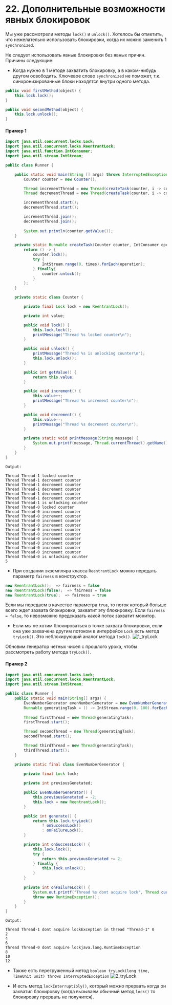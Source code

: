 # 22. Дополнительные возможности явных блокировок

Мы уже рассмотрели методы `lock()` и `unlock()`. Хотелось бы отметить, что нежелательно использовать 
блокировки, когда их можно заменить 1 `synchronized`.

Не следует использовать явные блокировки без явных причин. Причины следующие:
* Когда нужно в 1 методе захватить блокировку, а в каком-нибудь другом освободить. Ключевое слово
`synchronized` не поможет, т.к. синхронизированные блоки находятся внутри одного метода. 
```java
public void firstMethod(object) {
    this.lock.lock();
}

public void secondMethod(object) {
    this.lock.unlock();
}
```

#### Пример 1
```java
import java.util.concurrent.locks.Lock;
import java.util.concurrent.locks.ReentrantLock;
import java.util.function.IntConsumer;
import java.util.stream.IntStream;

public class Runner {

    public static void main(String [] args) throws InterruptedException {
        Counter counter = new Counter();

        Thread incrementThread = new Thread(createTask(counter, i -> counter.increment(), 10));
        Thread decrementThread = new Thread(createTask(counter, i -> counter.decrement(), 5));

        incrementThread.start();
        decrementThread.start();

        incrementThread.join();
        decrementThread.join();
    
        System.out.println(counter.getValue());
    }

    private static Runnable createTask(Counter counter, IntConsumer operation, int times) {
        return () -> {
            counter.lock();
            try {
                IntStream.range(0, times).forEach(operation);
            } finally{
                counter.unlock();
            }
        };
    }

    private static class Counter {

        private final Lock lock = new ReentrantLock();

        private int value;        

        public void lock() {
            this.lock.lock();
            printMessage("Thread %s locked counter\n");
        }

        public void unlock() {
            printMessage("Thread %s is unlocking counter\n");
            this.lock.unlock();
        }

        public int getValue() {
            return this.value;
        }

        public void increment() {
            this.value++;
            printMessage("Thread %s increment counter\n");
        }

        public void decrement() {
            this.value--;
            printMessage("Thread %s decrement counter\n");
        }

        private static void printMessage(String message) {
            System.out.printf(message, Thread.currentThread().getName());
        }
    }
}
```

```
Output:

Thread Thread-1 locked counter
Thread Thread-1 decrement counter
Thread Thread-1 decrement counter
Thread Thread-1 decrement counter
Thread Thread-1 decrement counter
Thread Thread-1 decrement counter
Thread Thread-1 is unlocking counter
Thread Thread-0 locked counter
Thread Thread-0 increment counter
Thread Thread-0 increment counter
Thread Thread-0 increment counter
Thread Thread-0 increment counter
Thread Thread-0 increment counter
Thread Thread-0 increment counter
Thread Thread-0 increment counter
Thread Thread-0 increment counter
Thread Thread-0 increment counter
Thread Thread-0 increment counter
Thread Thread-0 is unlocking counter
5
```

* При создании экземпляра класса `ReentrantLock` можно передать параметр `fairness` в конструктор.
```java
new ReentrantLock();  => fairness = false
new ReentrantLock(false);  => fairness = false
new ReentrantLock(true);  => fairness = true
```

Если мы передаем в качестве параметра `true`, то поток который больше всего ждет захвата блокировки, захватит
эту блокировку. Если `fairness = false`, то невозможно предсказать какой поток захватит монитор.

* Если мы не хотим блокироваться в точке захвата блокировки, если она уже захвачена другим потоком в интерфейсе
`Lock` есть метод `tryLock()`. Это неблокирующий аналог метода `lock()`. 
![1_tryLock](../images/22/1_trylock.png)

Обновим генератор четных чисел с прошлого урока, чтобы рассмотреть работу метода `tryLock()`.

#### Пример 2
```java
import java.util.concurrent.locks.Lock;
import java.util.concurrent.locks.ReentrantLock;
import java.util.stream.IntStream;

public class Runner {
    public static void main(String[] args) {
        EvenNumberGenerator evenNumberGenerator = new EvenNumberGenerator();
        Runnable generatingTask = () -> IntStream.range(0, 100).forEach(i -> System.out.println(evenNumberGenerator.generate()));
        
        Thread firstThread = new Thread(generatingTask);
        firstThread.start();

        Thread secondThread = new Thread(generatingTask);
        secondThread.start();

        Thread thirdThread = new Thread(generatingTask);
        thirdThread.start();
    }

    private static final class EvenNumberGenerator {
        
        private final Lock lock;

        private int previousGenetated;

        public EvenNumberGenerator() {
            this.previousGenetated = -2;
            this.lock = new ReentrantLock();
        }

        public int generate() {
            return this.lock.tryLock() 
                ? onSuccessLock()
                : onFailureLock();
        }

        private int onSuccessLock() {
            this.lock.lock();
            try {
                return this.previousGenetated += 2;
            } finally {
                this.lock.unlock();
            }
        }
        
        private int onFailureLock() {
            System.out.printf("Thread %s dont acquire lock", Thread.currentThread().getName());
            throw new RuntimeException();
        }
    }
}
```

```
Output:

Thread Thread-1 dont acquire lockException in thread "Thread-1" 0
2
4
6
Thread Thread-0 dont acquire lockjava.lang.RuntimeException
8
10
12
```

* Также есть перегруженный метод `boolean tryLock(long time, TimeUnit unit) throws InterruptedException`
![2_tryLock](../images/22/2_trylock.png)

* И есть метод `lockInterruptibly()`, который можно прервать когда он захватил блокировку (когда вызываем
обычный метод `lock()` то блокировку прервать не получится).